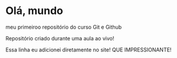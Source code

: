 # Olá, mundo
 meu primeiroo repositório do curso Git e Github

Repositório criado durante uma aula ao vivo!

Essa linha eu adicionei diretamente no site! QUE IMPRESSIONANTE! 
